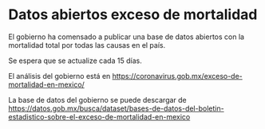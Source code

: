 # Datos abiertos exceso de mortalidad

El gobierno ha comensado a publicar una base de datos abiertos con
la mortalidad total por todas las causas en el país.

Se espera que se actualize cada 15 días.

El análisis del gobierno está en https://coronavirus.gob.mx/exceso-de-mortalidad-en-mexico/

La base de datos del gobierno se puede descargar de https://datos.gob.mx/busca/dataset/bases-de-datos-del-boletin-estadistico-sobre-el-exceso-de-mortalidad-en-mexico
